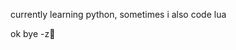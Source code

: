 currently learning python, sometimes i also code lua

ok bye
-z🍔
<!---
z-burger/z-burger is a ✨ special ✨ repository because its `README.md` (this file) appears on your GitHub profile.
You can click the Preview link to take a look at your changes.
--->
